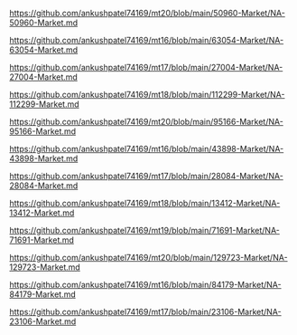 <p><a href="https://github.com/ankushpatel74169/mt20/blob/main/50960-Market/NA-50960-Market.md">https://github.com/ankushpatel74169/mt20/blob/main/50960-Market/NA-50960-Market.md</a></p><p><a href="https://github.com/ankushpatel74169/mt16/blob/main/63054-Market/NA-63054-Market.md">https://github.com/ankushpatel74169/mt16/blob/main/63054-Market/NA-63054-Market.md</a></p><p><a href="https://github.com/ankushpatel74169/mt17/blob/main/27004-Market/NA-27004-Market.md">https://github.com/ankushpatel74169/mt17/blob/main/27004-Market/NA-27004-Market.md</a></p><p><a href="https://github.com/ankushpatel74169/mt18/blob/main/112299-Market/NA-112299-Market.md">https://github.com/ankushpatel74169/mt18/blob/main/112299-Market/NA-112299-Market.md</a></p><p><a href="https://github.com/ankushpatel74169/mt20/blob/main/95166-Market/NA-95166-Market.md">https://github.com/ankushpatel74169/mt20/blob/main/95166-Market/NA-95166-Market.md</a></p><p><a href="https://github.com/ankushpatel74169/mt16/blob/main/43898-Market/NA-43898-Market.md">https://github.com/ankushpatel74169/mt16/blob/main/43898-Market/NA-43898-Market.md</a></p><p><a href="https://github.com/ankushpatel74169/mt17/blob/main/28084-Market/NA-28084-Market.md">https://github.com/ankushpatel74169/mt17/blob/main/28084-Market/NA-28084-Market.md</a></p><p><a href="https://github.com/ankushpatel74169/mt18/blob/main/13412-Market/NA-13412-Market.md">https://github.com/ankushpatel74169/mt18/blob/main/13412-Market/NA-13412-Market.md</a></p><p><a href="https://github.com/ankushpatel74169/mt19/blob/main/71691-Market/NA-71691-Market.md">https://github.com/ankushpatel74169/mt19/blob/main/71691-Market/NA-71691-Market.md</a></p><p><a href="https://github.com/ankushpatel74169/mt20/blob/main/129723-Market/NA-129723-Market.md">https://github.com/ankushpatel74169/mt20/blob/main/129723-Market/NA-129723-Market.md</a></p><p><a href="https://github.com/ankushpatel74169/mt16/blob/main/84179-Market/NA-84179-Market.md">https://github.com/ankushpatel74169/mt16/blob/main/84179-Market/NA-84179-Market.md</a></p><p><a href="https://github.com/ankushpatel74169/mt17/blob/main/23106-Market/NA-23106-Market.md">https://github.com/ankushpatel74169/mt17/blob/main/23106-Market/NA-23106-Market.md</a></p>
